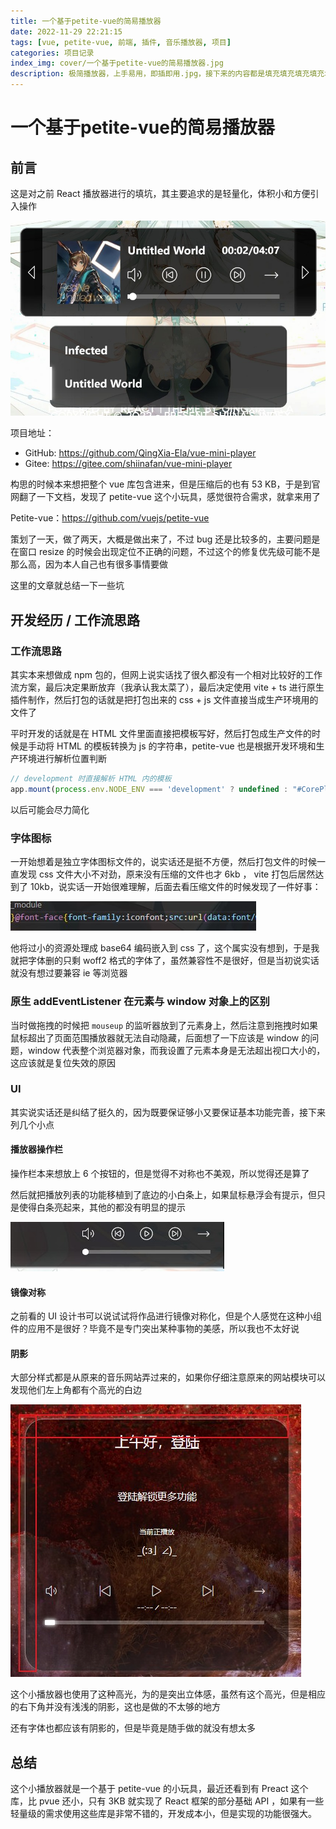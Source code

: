 ```yaml
---
title: 一个基于petite-vue的简易播放器
date: 2022-11-29 22:21:15
tags: [vue, petite-vue, 前端, 插件, 音乐播放器, 项目]
categories: 项目记录
index_img: cover/一个基于petite-vue的简易播放器.jpg
description: 极简播放器，上手易用，即插即用.jpg，接下来的内容都是填充填充填充填充填充填充填充填充填充填充填充填充填充填充填充填充
---
```


# 一个基于petite-vue的简易播放器

## 前言

这是对之前 React 播放器进行的填坑，其主要追求的是轻量化，体积小和方便引入操作

![](banner.jpg)

项目地址：
- GitHub: https://github.com/QingXia-Ela/vue-mini-player
- Gitee: https://gitee.com/shiinafan/vue-mini-player

构思的时候本来想把整个 vue 库包含进来，但是压缩后的也有 53 KB，于是到官网翻了一下文档，发现了 petite-vue 这个小玩具，感觉很符合需求，就拿来用了

Petite-vue：https://github.com/vuejs/petite-vue

策划了一天，做了两天，大概是做出来了，不过 bug 还是比较多的，主要问题是在窗口 resize 的时候会出现定位不正确的问题，不过这个的修复优先级可能不是那么高，因为本人自己也有很多事情要做

这里的文章就总结一下一些坑

## 开发经历 / 工作流思路

### 工作流思路

其实本来想做成 npm 包的，但网上说实话找了很久都没有一个相对比较好的工作流方案，最后决定果断放弃（我承认我太菜了），最后决定使用 vite + ts 进行原生插件制作，然后打包的话就是把打包出来的 css + js 文件直接当成生产环境用的文件了

平时开发的话就是在 HTML 文件里面直接把模板写好，然后打包成生产文件的时候是手动将 HTML 的模板转换为 js 的字符串，petite-vue 也是根据开发环境和生产环境进行解析位置判断

```ts
// development 时直接解析 HTML 内的模板
app.mount(process.env.NODE_ENV === 'development' ? undefined : "#CorePlayer")
```

以后可能会尽力简化

### 字体图标

一开始想着是独立字体图标文件的，说实话还是挺不方便，然后打包文件的时候一直发现 css 文件大小不对劲，原来没有压缩的文件也才 6kb ， vite 打包后居然达到了 10kb，说实话一开始很难理解，后面去看压缩文件的时候发现了一件好事：

![](woff.jpg)

他将过小的资源处理成 base64 编码嵌入到 css 了，这个属实没有想到，于是我就把字体删的只剩 woff2 格式的字体了，虽然兼容性不是很好，但是当初说实话就没有想过要兼容 ie 等浏览器

### 原生 addEventListener 在元素与 window 对象上的区别

当时做拖拽的时候把 `mouseup` 的监听器放到了元素身上，然后注意到拖拽时如果鼠标超出了页面范围播放器就无法自动隐藏，后面想了一下应该是 window 的问题，window 代表整个浏览器对象，而我设置了元素本身是无法超出视口大小的，这应该就是复位失效的原因

### UI

其实说实话还是纠结了挺久的，因为既要保证够小又要保证基本功能完善，接下来列几个小点

#### 播放器操作栏

操作栏本来想放上 6 个按钮的，但是觉得不对称也不美观，所以觉得还是算了

然后就把播放列表的功能移植到了底边的小白条上，如果鼠标悬浮会有提示，但只是使得白条亮起来，其他的都没有明显的提示

![](list.jpg)

#### 镜像对称

之前看的 UI 设计书可以说试试将作品进行镜像对称化，但是个人感觉在这种小组件的应用不是很好？毕竟不是专门突出某种事物的美感，所以我也不太好说

#### 阴影

大部分样式都是从原来的音乐网站弄过来的，如果你仔细注意原来的网站模块可以发现他们左上角都有个高光的白边

![](highlight.jpg)

这个小播放器也使用了这种高光，为的是突出立体感，虽然有这个高光，但是相应的右下角并没有浅浅的阴影，这也是做的不太够的地方

还有字体也都应该有阴影的，但是毕竟是随手做的就没有想太多

## 总结

这个小播放器就是一个基于 petite-vue 的小玩具，最近还看到有 Preact 这个库，比 pvue 还小，只有 3KB 就实现了 React 框架的部分基础 API ，如果有一些轻量级的需求使用这些库是非常不错的，开发成本小，但是实现的功能很强大。